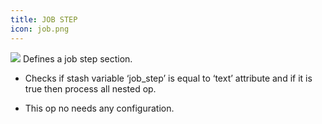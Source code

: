 ```yaml
---
title: JOB STEP
icon: job.png
---
```


<img src="/static/images/icons/job.png" /> Defines a job step section. 

* Checks if stash variable ‘job_step’ is equal to ‘text’ attribute and if it is true then process all nested op. 

* This op no needs any configuration.

